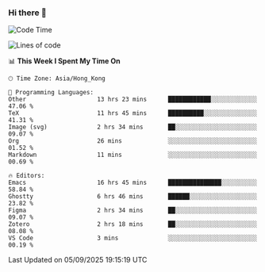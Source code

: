 ### Hi there 👋

<!--
**nicehiro/nicehiro** is a ✨ _special_ ✨ repository because its `README.md` (this file) appears on your GitHub profile.

Here are some ideas to get you started:

- 🔭 I’m currently working on ...
- 🌱 I’m currently learning ...
- 👯 I’m looking to collaborate on ...
- 🤔 I’m looking for help with ...
- 💬 Ask me about ...
- 📫 How to reach me: ...
- 😄 Pronouns: ...
- ⚡ Fun fact: ...
-->

<!--START_SECTION:waka-->
![Code Time](http://img.shields.io/badge/Code%20Time-987%20hrs%2017%20mins-blue)

![Lines of code](https://img.shields.io/badge/From%20Hello%20World%20I%27ve%20Written-1.9%20million%20lines%20of%20code-blue)

📊 **This Week I Spent My Time On** 

```text
🕑︎ Time Zone: Asia/Hong_Kong

💬 Programming Languages: 
Other                    13 hrs 23 mins      ████████████░░░░░░░░░░░░░   47.06 % 
TeX                      11 hrs 45 mins      ██████████░░░░░░░░░░░░░░░   41.31 % 
Image (svg)              2 hrs 34 mins       ██░░░░░░░░░░░░░░░░░░░░░░░   09.07 % 
Org                      26 mins             ░░░░░░░░░░░░░░░░░░░░░░░░░   01.52 % 
Markdown                 11 mins             ░░░░░░░░░░░░░░░░░░░░░░░░░   00.69 % 

🔥 Editors: 
Emacs                    16 hrs 45 mins      ███████████████░░░░░░░░░░   58.84 % 
Ghostty                  6 hrs 46 mins       ██████░░░░░░░░░░░░░░░░░░░   23.82 % 
Figma                    2 hrs 34 mins       ██░░░░░░░░░░░░░░░░░░░░░░░   09.07 % 
Zotero                   2 hrs 18 mins       ██░░░░░░░░░░░░░░░░░░░░░░░   08.08 % 
VS Code                  3 mins              ░░░░░░░░░░░░░░░░░░░░░░░░░   00.19 % 
```


 Last Updated on 05/09/2025 19:15:19 UTC
<!--END_SECTION:waka-->
